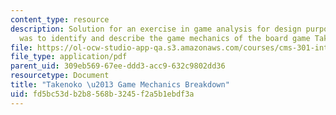 ```yaml
---
content_type: resource
description: Solution for an exercise in game analysis for design purposes. The task
  was to identify and describe the game mechanics of the board game Takenoko.
file: https://ol-ocw-studio-app-qa.s3.amazonaws.com/courses/cms-301-introduction-to-game-design-methods-spring-2016/fd5bc53db2b8568b3245f2a5b1ebdf3a_MITCMS_301S16_Assign2_Sol.pdf
file_type: application/pdf
parent_uid: 309eb569-67ee-ddd3-acc9-632c9802dd36
resourcetype: Document
title: "Takenoko \u2013 Game Mechanics Breakdown"
uid: fd5bc53d-b2b8-568b-3245-f2a5b1ebdf3a
---
```

